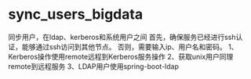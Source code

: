 # sync_users_bigdata
同步用户，在ldap、kerberos和系统用户之间
首先，确保服务已经进行ssh认证，能够通过ssh访问到其他节点。
否则，需要输入ip、用户名和密码。
1、Kerberos操作使用remote远程到Kerberos服务操作
2、获取unix用户同理remote到远程服务
3、LDAP用户使用spring-boot-ldap

